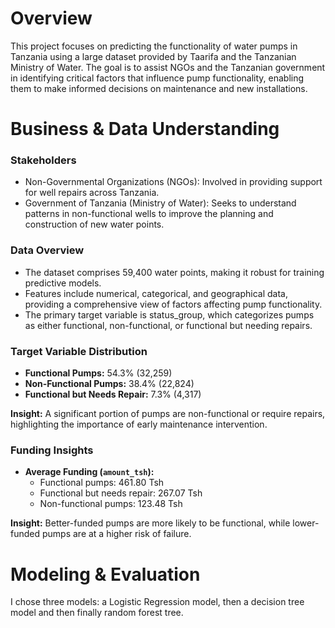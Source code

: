# Overview
This project focuses on predicting the functionality of water pumps in Tanzania using a large dataset provided by Taarifa and the Tanzanian Ministry of Water. The goal is to assist NGOs and the Tanzanian government in identifying critical factors that influence pump functionality, enabling them to make informed decisions on maintenance and new installations.

# Business & Data Understanding
### Stakeholders
- Non-Governmental Organizations (NGOs): Involved in providing support for well repairs across Tanzania.
- Government of Tanzania (Ministry of Water): Seeks to understand patterns in non-functional wells to improve the planning and construction of new water points.

### Data Overview
- The dataset comprises 59,400 water points, making it robust for training predictive models.
- Features include numerical, categorical, and geographical data, providing a comprehensive view of factors affecting pump functionality.
- The primary target variable is status_group, which categorizes pumps as either functional, non-functional, or functional but needing repairs.

### Target Variable Distribution
   - **Functional Pumps:** 54.3% (32,259)
   - **Non-Functional Pumps:** 38.4% (22,824)
   - **Functional but Needs Repair:** 7.3% (4,317)

   **Insight:** A significant portion of pumps are non-functional or require repairs, highlighting the importance of early maintenance intervention.

### Funding Insights
   - **Average Funding (`amount_tsh`):**
     - Functional pumps: 461.80 Tsh
     - Functional but needs repair: 267.07 Tsh
     - Non-functional pumps: 123.48 Tsh

   **Insight:** Better-funded pumps are more likely to be functional, while lower-funded pumps are at a higher risk of failure.

# Modeling & Evaluation
I chose three models: a Logistic Regression model, then a decision tree model and then finally random forest tree.



